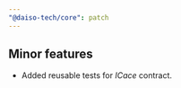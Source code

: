 ```yaml
---
"@daiso-tech/core": patch
---
```


## Minor features
- Added reusable tests for <i>ICace</i> contract.
